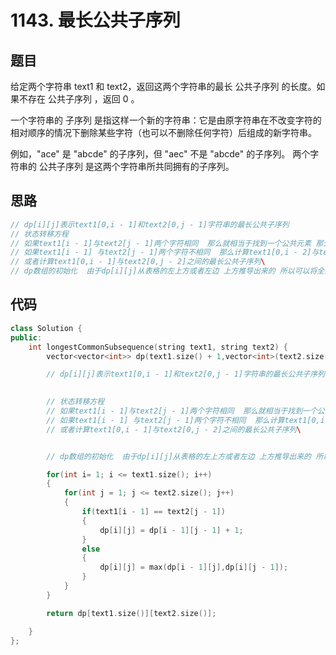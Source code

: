 # 1143. 最长公共子序列

## 题目

给定两个字符串 text1 和 text2，返回这两个字符串的最长 公共子序列 的长度。如果不存在 公共子序列 ，返回 0 。

一个字符串的 子序列 是指这样一个新的字符串：它是由原字符串在不改变字符的相对顺序的情况下删除某些字符（也可以不删除任何字符）后组成的新字符串。

例如，"ace" 是 "abcde" 的子序列，但 "aec" 不是 "abcde" 的子序列。
两个字符串的 公共子序列 是这两个字符串所共同拥有的子序列。

## 思路

```cpp
// dp[i][j]表示text1[0,i - 1]和text2[0,j - 1]字符串的最长公共子序列
// 状态转移方程
// 如果text1[i - 1]与text2[j - 1]两个字符相同  那么就相当于找到一个公共元素 那么dp[i][j] = dp[i - 1][j - 1] + 1
// 如果text1[i - 1] 与text2[j - 1]两个字符不相同  那么计算text1[0,i - 2]与text2[0,j - 1]之间的最长公共子序列
// 或者计算text1[0,i - 1]与text2[0,j - 2]之间的最长公共子序列\
// dp数组的初始化  由于dp[i][j]从表格的左上方或者左边 上方推导出来的 所以可以将全部dp元素初始化为0
```

## 代码

```cpp
class Solution {
public:
    int longestCommonSubsequence(string text1, string text2) {
        vector<vector<int>> dp(text1.size() + 1,vector<int>(text2.size() + 1,0));

        // dp[i][j]表示text1[0,i - 1]和text2[0,j - 1]字符串的最长公共子序列
        

        // 状态转移方程
        // 如果text1[i - 1]与text2[j - 1]两个字符相同  那么就相当于找到一个公共元素 那么dp[i][j] = dp[i - 1][j - 1] + 1
        // 如果text1[i - 1] 与text2[j - 1]两个字符不相同  那么计算text1[0,i - 2]与text2[0,j - 1]之间的最长公共子序列
        // 或者计算text1[0,i - 1]与text2[0,j - 2]之间的最长公共子序列\


        // dp数组的初始化  由于dp[i][j]从表格的左上方或者左边 上方推导出来的 所以可以将全部dp元素初始化为0

        for(int i= 1; i <= text1.size(); i++)
        {
            for(int j = 1; j <= text2.size(); j++)
            {
                if(text1[i - 1] == text2[j - 1])
                {
                    dp[i][j] = dp[i - 1][j - 1] + 1;
                }
                else
                {
                    dp[i][j] = max(dp[i - 1][j],dp[i][j - 1]);
                }
            }
        }

        return dp[text1.size()][text2.size()];

    }
};

```
